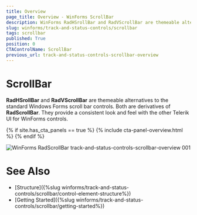 ```yaml
---
title: Overview
page_title: Overview - WinForms ScrollBar
description: WinForms RadHSrollBar and RadVScrollBar are themeable alternatives of the standard Windows Forms scroll bar controls.
slug: winforms/track-and-status-controls/scrollbar
tags: scrollbar
published: True
position: 0
CTAControlName: ScrollBar
previous_url: track-and-status-controls-scrollbar-overview
---
```


# ScrollBar

__RadHSrollBar__ and __RadVScrollBar__ are themeable alternatives to the standard Windows Forms scroll bar controls. Both are derivatives of **RadScrollBar**. They provide a consistent look and feel with the other Telerik UI for WinForms controls.

{% if site.has_cta_panels == true %}
{% include cta-panel-overview.html %}
{% endif %}

![WinForms RadScrollBar track-and-status-controls-scrollbar-overview 001](images/track-and-status-controls-scrollbar-overview001.png)


# See Also

* [Structure]({%slug winforms/track-and-status-controls/scrollbar/control-element-structure%})	
* [Getting Started]({%slug winforms/track-and-status-controls/scrollbar/getting-started%})	
